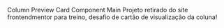 Column Preview Card Component Main
Projeto retirado do site frontendmentor para treino, desafio de cartão de visualização da coluna!
